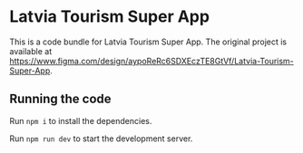 
  # Latvia Tourism Super App

  This is a code bundle for Latvia Tourism Super App. The original project is available at https://www.figma.com/design/aypoReRc6SDXEczTE8GtVf/Latvia-Tourism-Super-App.

  ## Running the code

  Run `npm i` to install the dependencies.

  Run `npm run dev` to start the development server.
  